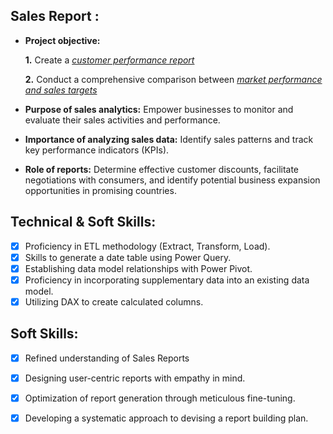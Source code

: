 ## Sales Report :


- **Project objective:** 

    **1.** Create a _[customer performance report](https://github.com/mohan-b1005/Sales-Analysis-Excel-Report/blob/main/Customer%20Net%20Sales%20Performance%20Report.pdf)_ 

    **2.** Conduct a comprehensive comparison between _[market performance and sales targets](https://github.com/mohan-b1005/Sales-Analysis-Excel-Report/blob/main/Market%20Performance%20Vs%20Target%20Report.pdf)_

- **Purpose of sales analytics:** Empower businesses to monitor and evaluate their sales activities and performance.

- **Importance of analyzing sales data:** Identify sales patterns and track key performance indicators (KPIs).

- **Role of reports:** Determine effective customer discounts, facilitate negotiations with consumers, and identify potential business expansion opportunities in promising countries.


## Technical & Soft Skills:
- [x]	Proficiency in ETL methodology (Extract, Transform, Load).
- [x]	Skills to generate a date table using Power Query.
- [x]	Establishing data model relationships with Power Pivot.
- [x]	Proficiency in incorporating supplementary data into an existing data model.
- [x]	Utilizing DAX to create calculated columns.

## Soft Skills:
- [x]	Refined understanding of Sales Reports
- [x]	Designing user-centric reports with empathy in mind.
- [x]	Optimization of report generation through meticulous fine-tuning.
- [x]	Developing a systematic approach to devising a report building plan.


